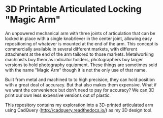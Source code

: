 # 3D Printable Articulated Locking "Magic Arm"
An unpowered mechanical arm with three joints of articulation that can be
locked in place with a single knob/lever in the center joint, allowing easy
repositioning of whatever is mounted at the end of the arm. This concept is
commercially available in several different markets, with different attachment
at the end of the arm tailored to those markets. Metalworking machinists
buy them as indicator holders, photographers buy larger versions to hold
photography equipment. These things are sometimes sold with the name "Magic
Arm" though it is not the only use of that name.

Built from metal and machined to to high precision, they can hold position
with a great deal of accuracy. But that also makes them expensive. What if we
want the convenience but don't need to pay for accuracy? We can 3D print our
own less expensive versions out of plastic.

This repository contains my exploration into a 3D-printed articulated arm
using CadQuery (http://cadquery.readthedocs.io/) as my 3D design tool.
